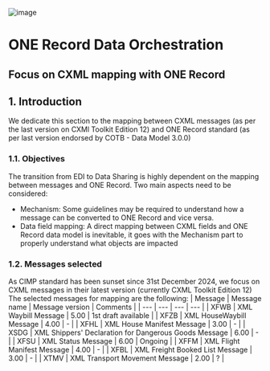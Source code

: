![image](https://user-images.githubusercontent.com/58464775/161543622-0c3ea890-b331-4a6b-86b7-fd41b08370eb.png)
# ONE Record Data Orchestration
## Focus on CXML mapping with ONE Record

## 1. Introduction
We dedicate this section to the mapping between CXML messages (as per the last version on CXMl Toolkit Edition 12) and ONE Record standard (as per last version endorsed by COTB - Data Model 3.0.0)

### 1.1. Objectives
The transition from EDI to Data Sharing is highly dependent on the mapping between messages and ONE Record. 
Two main aspects need to be considered:
* Mechanism: Some guidelines may be required to understand how a message can be converted to ONE Record and vice versa.
* Data field mapping: A direct mapping between CXML fields and ONE Record data model is inevitable, it goes with the Mechanism part to properly understand what objects are impacted

### 1.2. Messages selected
As CIMP standard has been sunset since 31st December 2024, we focus on CXML messages in their latest version (currently CXML Toolkit Edition 12)
The selected messages for mapping are the following:
| Message | Message name | Message version | Comments |
| --- | --- | --- | --- |
| XFWB | XML Waybill Message | 5.00 | 1st draft available |
| XFZB | XML HouseWaybill Message | 4.00 | - |
| XFHL | XML House Manifest Message | 3.00 | - |
| XSDG | XML Shippers' Declaration for Dangerous Goods Message | 6.00 | - |
| XFSU | XML Status Message | 6.00 | Ongoing |
| XFFM | XML Flight Manifest Message | 4.00 | - |
| XFBL | XML Freight Booked List Message | 3.00 | - |
| XTMV | XML Transport Movement Message | 2.00 | ? |
